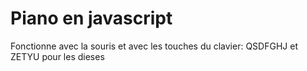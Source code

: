 # Piano en javascript
Fonctionne avec la souris et avec les touches du clavier:
QSDFGHJ et ZETYU pour les dieses
